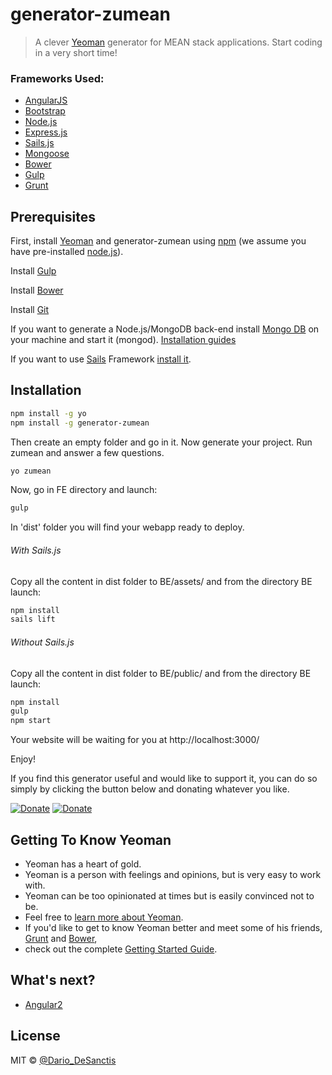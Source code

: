 # generator-zumean

> A clever [Yeoman](http://yeoman.io) generator for MEAN stack applications. Start coding in a very short time!

### Frameworks Used:
- [AngularJS](https://angular.io/)
- [Bootstrap](http://getbootstrap.com/)
- [Node.js](https://nodejs.org/)
- [Express.js](http://expressjs.com/)
- [Sails.js](http://sailsjs.org/)
- [Mongoose](http://mongoosejs.com/)
- [Bower](https://bower.io/)
- [Gulp](http://gulpjs.com/)
- [Grunt](http://gruntjs.com/)


## Prerequisites

First, install [Yeoman](http://yeoman.io) and generator-zumean using [npm](https://www.npmjs.com/) (we assume you have pre-installed [node.js](https://nodejs.org/)).

Install [Gulp](http://gulpjs.com/)

Install [Bower](https://bower.io/)

Install [Git](https://git-scm.com/)

If you want to generate a Node.js/MongoDB back-end install [Mongo DB](www.mongodb.com) on your machine and start it (mongod).
[Installation guides](http://docs.mongodb.org/manual/installation/)

If you want to use [Sails](http://sailsjs.org/) Framework [install it](http://sailsjs.org/get-started).


## Installation


```bash
npm install -g yo
npm install -g generator-zumean
```

Then create an empty folder and go in it. Now generate your project. Run zumean and answer a few questions.

```bash
yo zumean
```

Now, go in FE directory and launch:
```bash
gulp
```

In 'dist' folder you will find your webapp ready to deploy. 

###### With Sails.js
Copy all the content in dist folder to BE/assets/ and from the directory BE launch:
```bash
npm install
sails lift
```

###### Without Sails.js
Copy all the content in dist folder to BE/public/ and from the directory BE launch:
```bash
npm install
gulp
npm start
```

Your website will be waiting for you at http://localhost:3000/

Enjoy!

If you find this generator useful and would like to support it, you can do so simply by clicking the button below and donating whatever you like.

[![Donate](https://img.shields.io/badge/Donate-PayPal-green.svg)](https://www.paypal.me/dariodesanctis)
[![Donate](https://img.shields.io/badge/Donate-Bitcoin-blue.svg)](# "bitcoin:37dcoTE2k9YL7twemzP1vddcTbTpLBKhvG")

## Getting To Know Yeoman

 * Yeoman has a heart of gold.
 * Yeoman is a person with feelings and opinions, but is very easy to work with.
 * Yeoman can be too opinionated at times but is easily convinced not to be.
 * Feel free to [learn more about Yeoman](http://yeoman.io/).
 * If you'd like to get to know Yeoman better and meet some of his friends, [Grunt](http://gruntjs.com) and [Bower](http://bower.io), 
 * check out the complete [Getting Started Guide](https://github.com/yeoman/yeoman/wiki/Getting-Started).
 
## What's next?
- [Angular2](https://angularjs.org/)


## License

MIT © [@Dario_DeSanctis](https://twitter.com/Dario_DeSanctis)


